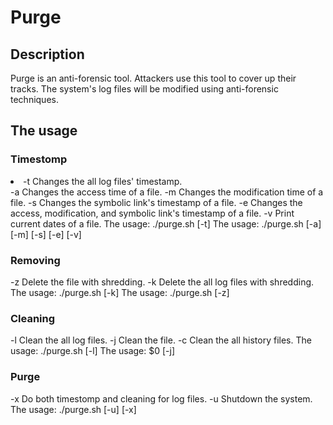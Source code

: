 # Purge

## Description

Purge is an anti-forensic tool. Attackers use this tool to cover up their tracks. The system's log files will be modified using anti-forensic techniques.

## The usage

### Timestomp
<lu>
<li>-t	Changes the all log files' timestamp.</li>
</lu>
-a	Changes the access time of a file.
-m	Changes the modification time of a file.
-s	Changes the symbolic link's timestamp of a file.
-e	Changes the access, modification, and symbolic link's timestamp of a file.
-v	Print current dates of a file.
The usage: ./purge.sh [-t]
The usage: ./purge.sh [-a] [-m] [-s] [-e] [-v] <AbsoluteFilePath>

### Removing
-z	Delete the file with shredding.
-k	Delete the all log files with shredding.
The usage: ./purge.sh [-k]
The usage: ./purge.sh [-z] <AbsoluteFilePath>
  
### Cleaning
-l	Clean the all log files.
-j	Clean the file.
-c	Clean the all history files.
The usage: ./purge.sh [-l]
The usage: $0 [-j] <AbsoluteFilePath>

### Purge
-x	Do both timestomp and cleaning for log files.
-u	Shutdown the system.
The usage: ./purge.sh [-u] [-x]
